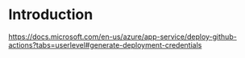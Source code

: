 # Introduction

<https://docs.microsoft.com/en-us/azure/app-service/deploy-github-actions?tabs=userlevel#generate-deployment-credentials>
